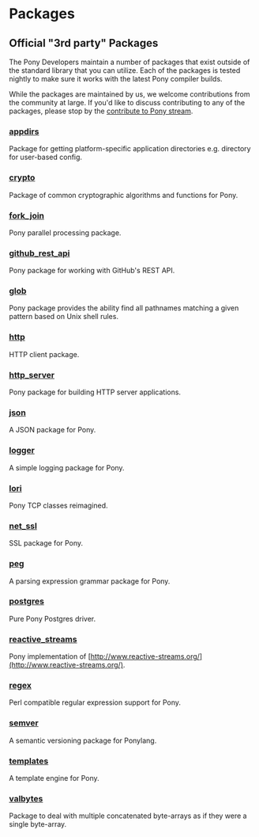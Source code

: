 # Packages

## Official "3rd party" Packages

The Pony Developers maintain a number of packages that exist outside of the standard library that you can utilize. Each of the packages is tested nightly to make sure it works with the latest Pony compiler builds.

While the packages are maintained by us, we welcome contributions from the community at large. If you'd like to discuss contributing to any of the packages, please stop by the [contribute to Pony stream](https://ponylang.zulipchat.com/#narrow/stream/192795-contribute-to-Pony).

### [appdirs](https://github.com/ponylang/appdirs)

Package for getting platform-specific application directories e.g. directory for user-based config.

### [crypto](https://github.com/ponylang/crypto)

Package of common cryptographic algorithms and functions for Pony.

### [fork_join](https://github.com/ponylang/fork_join)

Pony parallel processing package.

### [github_rest_api](https://github.com/ponylang/github_rest_api)

Pony package for working with GitHub's REST API.

### [glob](https://github.com/ponylang/glob)

Pony package provides the ability find all pathnames matching a given pattern based on Unix shell rules.

### [http](https://github.com/ponylang/http)

HTTP client package.

### [http_server](https://github.com/ponylang/http_server)

Pony package for building HTTP server applications.

### [json](https://github.com/ponylang/json)

A JSON package for Pony.

### [logger](https://github.com/ponylang/logger)

A simple logging package for Pony.

### [lori](https://github.com/ponylang/lori)

Pony TCP classes reimagined.

### [net_ssl](https://github.com/ponylang/net_ssl)

SSL package for Pony.

### [peg](https://github.com/ponylang/peg)

A parsing expression grammar package for Pony.

### [postgres](https://github.com/ponylang/postgres)

Pure Pony Postgres driver.

### [reactive_streams](https://github.com/ponylang/reactive_streams)

Pony implementation of [http://www.reactive-streams.org/](http://www.reactive-streams.org/).

### [regex](https://github.com/ponylang/regex)

Perl compatible regular expression support for Pony.

### [semver](https://github.com/ponylang/semver)

A semantic versioning package for Ponylang.

### [templates](https://github.com/ponylang/templates)

A template engine for Pony.

### [valbytes](https://github.com/ponylang/valbytes)

Package to deal with multiple concatenated byte-arrays as if they were a single byte-array.


